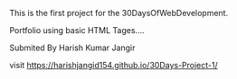 This is the first project for the 30DaysOfWebDevelopment.

Portfolio using basic HTML Tages....

Submited By Harish Kumar Jangir

visit https://harishjangid154.github.io/30Days-Project-1/

